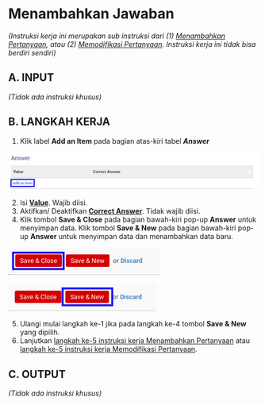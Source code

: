 # Menambahkan Jawaban

*(Instruksi kerja ini merupakan sub instruksi dari (1) [Menambahkan Pertanyaan](./menambah-pertanyaan.md), atau (2) [Memodifikasi Pertanyaan](./memodifikasi-pertanyaan.md). Instruksi kerja ini tidak bisa berdiri sendiri)*

## A. INPUT

*(Tidak ada instruksi khusus)*

## B. LANGKAH KERJA

1. Klik label **Add an Item** pada bagian atas-kiri tabel ***Answer***

![](../../img/task-category/tombol-add-item-answer.png)

2. Isi **[Value](./penjelasan.md#field-value)**. Wajib diisi.
3. Aktifkan/ Deaktifkan **[Correct Answer](./penjelasan.md#field-correct-answer)**. Tidak wajib diisi.
4. Klik tombol **Save & Close** pada bagian bawah-kiri pop-up **Answer** untuk menyimpan data. Klik tombol **Save & New** pada bagian bawah-kiri pop-up **Answer** untuk menyimpan data dan menambahkan data baru.

![](../../img/task-category/tombol-save-close-answer.png)

![](../../img/task-category/tombol-save-new-answer.png)

5. Ulangi mulai langkah ke-1 jika pada langkah ke-4 tombol **Save & New** yang dipilih.
6. Lanjutkan [langkah ke-5 instruksi kerja Menambahkan Pertanyaan](./menambah-pertanyaan.md#l5) atau [langkah ke-5 instruksi kerja Memodifikasi Pertanyaan](./memodifikasi-pertanyaan.md#l5).

## C. OUTPUT

*(Tidak ada instruksi khusus)*

